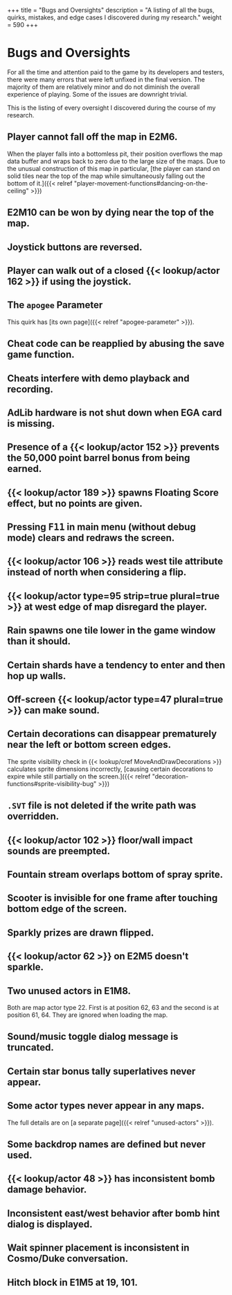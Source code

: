 +++
title = "Bugs and Oversights"
description = "A listing of all the bugs, quirks, mistakes, and edge cases I discovered during my research."
weight = 590
+++

# Bugs and Oversights

For all the time and attention paid to the game by its developers and testers, there were many errors that were left unfixed in the final version. The majority of them are relatively minor and do not diminish the overall experience of playing. Some of the issues are downright trivial.

This is the listing of every oversight I discovered during the course of my research.

## Player cannot fall off the map in E2M6.

When the player falls into a bottomless pit, their position overflows the map data buffer and wraps back to zero due to the large size of the maps. Due to the unusual construction of this map in particular, [the player can stand on solid tiles near the top of the map while simultaneously falling out the bottom of it.]({{< relref "player-movement-functions#dancing-on-the-ceiling" >}})

## E2M10 can be won by dying near the top of the map.

<!-- TODO Continue describing bugs -->

## Joystick buttons are reversed.

## Player can walk out of a closed {{< lookup/actor 162 >}} if using the joystick.

## The `apogee` Parameter

This quirk has [its own page]({{< relref "apogee-parameter" >}}).

## Cheat code can be reapplied by abusing the save game function.

## Cheats interfere with demo playback and recording.

## AdLib hardware is not shut down when EGA card is missing.

## Presence of a {{< lookup/actor 152 >}} prevents the 50,000 point barrel bonus from being earned.

## {{< lookup/actor 189 >}} spawns Floating Score effect, but no points are given.

## Pressing <kbd>F11</kbd> in main menu (without debug mode) clears and redraws the screen.

## {{< lookup/actor 106 >}} reads west tile attribute instead of north when considering a flip.

## {{< lookup/actor type=95 strip=true plural=true >}} at west edge of map disregard the player.

## Rain spawns one tile lower in the game window than it should.

## Certain shards have a tendency to enter and then hop up walls.

## Off-screen {{< lookup/actor type=47 plural=true >}} can make sound.

## Certain decorations can disappear prematurely near the left or bottom screen edges.

The sprite visibility check in {{< lookup/cref MoveAndDrawDecorations >}} calculates sprite dimensions incorrectly, [causing certain decorations to expire while still partially on the screen.]({{< relref "decoration-functions#sprite-visibility-bug" >}})

## `.SVT` file is not deleted if the write path was overridden.

## {{< lookup/actor 102 >}} floor/wall impact sounds are preempted.

## Fountain stream overlaps bottom of spray sprite.

## Scooter is invisible for one frame after touching bottom edge of the screen.

## Sparkly prizes are drawn flipped.

## {{< lookup/actor 62 >}} on E2M5 doesn't sparkle.

## Two unused actors in E1M8.

Both are map actor type 22. First is at position 62, 63 and the second is at position 61, 64. They are ignored when loading the map.

## Sound/music toggle dialog message is truncated.

## Certain star bonus tally superlatives never appear.

## Some actor types never appear in any maps.

The full details are on [a separate page]({{< relref "unused-actors" >}}).

## Some backdrop names are defined but never used.

## {{< lookup/actor 48 >}} has inconsistent bomb damage behavior.

## Inconsistent east/west behavior after bomb hint dialog is displayed.

## Wait spinner placement is inconsistent in Cosmo/Duke conversation.

## Hitch block in E1M5 at 19, 101.
